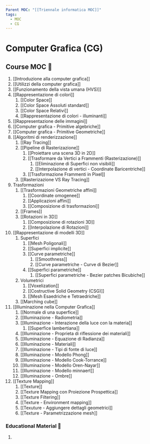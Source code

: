 ```yaml
---
Parent MOC: "[[Triennale informatica MOC]]"
tags:
  - MOC
  - CG
---
```

# Computer Grafica (CG)

## Course MOC  📒
1. [[Introduzione alla computer grafica]]
2. [[Utilizzi della computer grafica]]
3. [[Funzionamento della vista umana (HVS)]]
4. [[Rappresentazione di colori]]
	1. [[Color Space]]
	2. [[Color Space Assoluti standard]]
	3. [[Color Space Relativi]]
	4. [[Rappresentazione di colori - illuminanti]]
5. [[Rappresentazione delle immagini]]
6. [[Computer grafica - Primitive algebriche]]
7. [[Computer grafica - Primitive Geometriche]]
8. [[Algoritmi di renderizzazione]]
	1. [[Ray Tracing]]
	2. [[Pipeline di Rasterizazione]]
		1.  [[Proiettare una scena 3D in 2D]]
		2. [[Trasformare da Vertici a Frammenti (Rasterizazione)]]
			1. [[Eliminazione di Superfici non visibili]]
			2. [[Interpolazione di vertici - Coordinate Baricentriche]]
		3. [[Trasformazione Frammenti in Pixel]]
	3. [[Rasterizazione VS Ray Tracing]]
9. Trasformazioni
	1. [[Trasformazioni Geometriche affini]]
		1. [[Coordinate omogenee]]
		2. [[Applicazioni affini]]
		3. [[Composizione di trasformazioni]]
	2. [[Frames]]
	3. [[Rotazioni in 3D]]
		1. [[Composizione di rotazioni 3D]]
		2. [[Interpolazione di Rotazioni]]
10. [[Rappresentazione di modelli 3D]]
	1. Superfici
		1. [[Mesh Poligonali]]
		2. [[Superfici implicite]]
		3. [[Curve parametriche]]
			1. [[Smoothness]]
			2. [[Curve parametriche - Curve di Bezier]]
		4. [[Superfici parametriche]]
			1. [[Superfici parametriche - Bezier patches Bicubiche]]
	2. Volumetrici
		1. [[Voxelization]]
		2. [[Costructive Solid Geometry (CSG)]]
		3. [[Mesh Esaedriche e Tetraedriche]]
	3. [[Marching cube]]
11. [[Illuminazione nella Computer Grafica]]
	1. [[Normale di una superfice]]
	2. [[Illuminazione - Radiometria]]
	3. [[Illuminazione - Interazione della luce con la materia]]
		1. [[Superfice lambertiana]]
	4. [[Illuminazione - Proprieta di riflessione dei materiali]]
	5. [[Illuminazione - Equazione di Radianza]]
	6. [[Illuminazione - Materiali]]
	7. [[Illuminazione - Tipi di fonte di luce]]
	8. [[Illuminazione - Modello Phong]]
	9. [[Illuminazione - Modello Cook-Torrance]]
	10. [[Illuminazione - Modello Oren-Nayar]]
	11. [[Illuminazione - Modello minnaert]]
	12. [[Illuminazione - Ombre]]
12. [[Texture Mapping]]
	1. [[Texture]]
	2. [[Texture Mapping con Proiezione Prospettica]]
	3. [[Texture Filtering]]
	4. [[Texture - Environment mapping]]
	5. [[Texuture - Aggiungere dettagli geometrici]]
	6. [[Texture - Parametrizzazione mesh]]


### Educational Material 🧱
1. 

